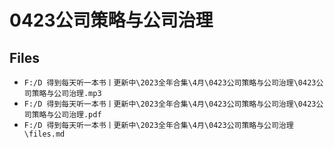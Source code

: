 # 0423公司策略与公司治理

## Files

- `F:/D 得到每天听一本书丨更新中\2023全年合集\4月\0423公司策略与公司治理\0423公司策略与公司治理.mp3`
- `F:/D 得到每天听一本书丨更新中\2023全年合集\4月\0423公司策略与公司治理\0423公司策略与公司治理.pdf`
- `F:/D 得到每天听一本书丨更新中\2023全年合集\4月\0423公司策略与公司治理\files.md`
